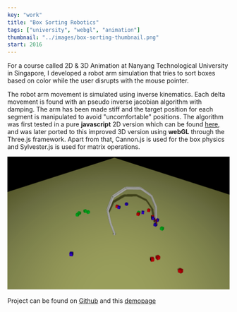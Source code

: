 ```yaml
---
key: "work"
title: "Box Sorting Robotics"
tags: ["university", "webgl", "animation"]
thumbnail: "../images/box-sorting-thumbnail.png"
start: 2016
---
```

For a course called 2D & 3D Animation at Nanyang Technological University in Singapore, I developed a robot arm simulation that tries to sort boxes based on color while the user disrupts with the mouse pointer.
<!-- end -->
The robot arm movement is simulated using inverse kinematics. Each delta movement is found with an pseudo inverse jacobian algorithm with damping. The arm has been made stiff and the target position for each segment is manipulated to avoid "uncomfortable" positions. The algorithm was first tested in a pure **javascript** 2D version which can be found [here](http://micnil.github.io/inverse_kinematics_2D), and was later ported to this improved 3D version using **webGL** through the Three.js framework. Apart from that, Cannon.js is used for the box physics and Sylvester.js is used for matrix operations.

![Box Sorting Robotics](../images/box-sorting-robotics.gif) 

Project can be found on [Github](https://github.com/micnil/inverse_kinematics_3D) and this [demopage](http://micnil.github.io/inverse_kinematics_3D)